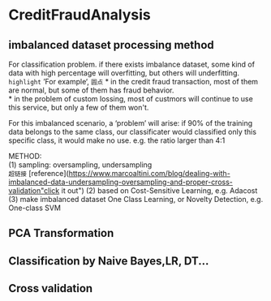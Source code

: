 # CreditFraudAnalysis
## imbalanced dataset processing method
For classification problem. if there exists imbalance dataset, some kind of data with high percentage will overfitting, but others will underfitting. <br>
`highlight`
    ’For example‘,
    `圆点`
     * in the credit fraud transaction, most of them are normal, but some of them has fraud behavior.<br>
     * in the problem of custom lossing, most of custmors will continue to use this service, but only a few of them won't.<br>

For this imbalanced scenario,  a ‘problem’ will arise: if 90% of the training data belongs to the same class, our classificater would classified only this specific class, it would make no use. e.g. the ratio larger than 4:1<br>

METHOD:<br>
(1) sampling: oversampling, undersampling<br>
`超链接`
[reference](https://www.marcoaltini.com/blog/dealing-with-imbalanced-data-undersampling-oversampling-and-proper-cross-validation"click it out")
(2) based on Cost-Sensitive Learning, e.g. Adacost<br>
(3) make imbalanced dataset One Class Learning, or Novelty Detection, e.g. One-class SVM<br>

## PCA  Transformation
## Classification by Naive Bayes,LR, DT...
## Cross validation
